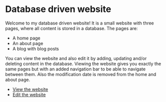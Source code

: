 Database driven website
===========================================

Welcome to my database driven website! It is a small website with three pages, where all content is stored in a database. The pages are:

* A home page
* An about page
* A blog with blog posts

You can view the website and also edit it by adding, updating and/or deleting content in the database. Viewing the website gives you exactly the same pages but with an added navigation bar to be able to navigate between them. Also the modification date is removed from the home and about page.

* [View the website](content/index)
* [Edit the website](editContent/index)
